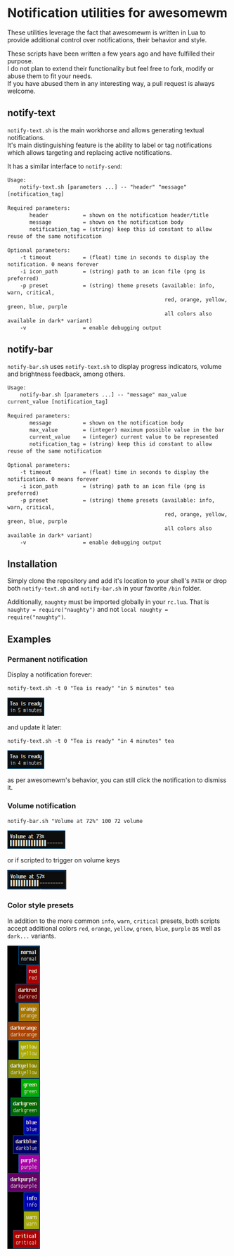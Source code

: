 # Notification utilities for awesomewm

These utilities leverage the fact that awesomewm is written in Lua to provide additional control over notifications, their behavior and style.

These scripts have been written a few years ago and have fulfilled their purpose.  
I do not plan to extend their functionality but feel free to fork, modify or abuse them to fit your needs.  
If you have abused them in any interesting way, a pull request is always welcome.

## notify-text

`notify-text.sh` is the main workhorse and allows generating textual notifications.  
It's main distinguishing feature is the ability to label or tag notifications which allows targeting and replacing active notifications.

It has a similar interface to `notify-send`:

```
Usage:
    notify-text.sh [parameters ...] -- "header" "message" [notification_tag]

Required parameters:
       header           = shown on the notification header/title
       message          = shown on the notification body
       notification_tag = (string) keep this id constant to allow reuse of the same notification

Optional parameters:
    -t timeout          = (float) time in seconds to display the notification. 0 means forever
    -i icon_path        = (string) path to an icon file (png is preferred)
    -p preset           = (string) theme presets (available: info, warn, critical,
                                                  red, orange, yellow, green, blue, purple
                                                  all colors also available in dark* variant)
    -v                  = enable debugging output
```

## notify-bar

`notify-bar.sh` uses `notify-text.sh` to display progress indicators, volume and brightness feedback, among others.

```
Usage:
    notify-bar.sh [parameters ...] -- "message" max_value current_value [notification_tag]

Required parameters:
       message          = shown on the notification body
       max_value        = (integer) maximum possible value in the bar
       current_value    = (integer) current value to be represented
       notification_tag = (string) keep this id constant to allow reuse of the same notification

Optional parameters:
    -t timeout          = (float) time in seconds to display the notification. 0 means forever
    -i icon_path        = (string) path to an icon file (png is preferred)
    -p preset           = (string) theme presets (available: info, warn, critical,
                                                  red, orange, yellow, green, blue, purple
                                                  all colors also available in dark* variant)
    -v                  = enable debugging output

```

## Installation

Simply clone the repository and add it's location to your shell's `PATH` or drop both `notify-text.sh` and `notify-bar.sh` in your favorite `/bin` folder.

Additionally, `naughty` must be imported globally in your `rc.lua`. That is `naughty = require("naughty")` and not `local naughty = require("naughty")`.

## Examples

### Permanent notification

Display a notification forever:

```
notify-text.sh -t 0 "Tea is ready" "in 5 minutes" tea
```

![Tea is ready](https://github.com/unode/awesome-notify/raw/master/images/tea_ready_in_5.png "Tea Ready")

and update it later:

```
notify-text.sh -t 0 "Tea is ready" "in 4 minutes" tea
```

![Tea is ready](https://github.com/unode/awesome-notify/raw/master/images/tea_ready_in_4.png "Tea Ready")

as per awesomewm's behavior, you can still click the notification to dismiss it.

### Volume notification

```
notify-bar.sh "Volume at 72%" 100 72 volume
```

![Volume](https://github.com/unode/awesome-notify/raw/master/images/volume.png "Volume")

or if scripted to trigger on volume keys

![Volume animation](https://github.com/unode/awesome-notify/raw/master/images/volume.gif "Volume animation")

### Color style presets

In addition to the more common `info`, `warn`, `critical` presets, both scripts accept additional colors `red`, `orange`, `yellow`, `green`, `blue`, `purple` as well as `dark...` variants.

![Presets](https://github.com/unode/awesome-notify/raw/master/images/presets.png "Presets")
